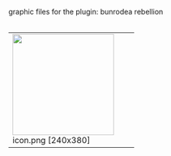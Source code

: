 graphic files for the plugin: bunrodea rebellion<br>
<br>
<table>
	<tr valign="bottom">
		<td><a href="https://github.com/zuckung/endless-sky-plugins/blob/main/myplugins/bunrodea rebellion/icon.png"><img src="https://raw.githubusercontent.com/zuckung/endless-sky-plugins/refs/heads/main/myplugins/bunrodea rebellion/icon.png" height="200"></a><br>
		icon.png [240x380]</td>
		<td></td>
		<td></td>
	</tr>
</table>
